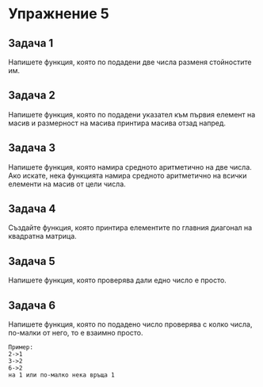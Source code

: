 # Упражнение 5
## Задача 1
Напишете функция, която по подадени две числа разменя стойностите им.

## Задача 2
Напишете функция, която по подадени указател към първия елемент на масив и размерност на масива принтира масива отзад напред.

## Задача 3
Напишете функция, която намира средното аритметично на две числа. Ако искате, нека функцията намира средното аритметично на всички елементи на масив от цели числа.

## Задача 4
Създайте функция, която принтира елементите по главния диагонал на квадратна матрица.

## Задача 5
Напишете функция, която проверява дали едно число е просто.

## Задача 6
Напишете функция, която по подадено число проверява с колко числа, по-малки от него, то е взаимно просто. 
```
Пример: 
2->1
3->2
6->2
на 1 или по-малко нека връща 1
